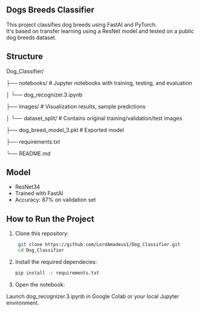## Dogs Breeds Classifier

This project classifies dog breeds using FastAI and PyTorch.  
It's based on transfer learning using a ResNet model and tested on a public dog breeds dataset.

## Structure
Dog_Classifier/

├── notebooks/         # Jupyter notebooks with training, testing, and evaluation

│   └── dog_recognizer.3.ipynb 

├── images/            # Visualization results, sample predictions

│   └── dataset_split/ # Contains original training/validation/test images

├── dog_breed_model_3.pkl  # Exported model

├── requirements.txt

└── README.md

## Model

- ResNet34
- Trained with FastAI
- Accuracy: 87% on validation set

## How to Run the Project

1. Clone this repository:
   ```bash
    git clone https://github.com/LordAmadeus1/Dog_Classifier.git
    cd Dog_Classifier
   
2. Install the required dependecies:

     ```bash
     pip install -r requirements.txt
     
3. Open the notebook:

  Launch dog_recognizer.3.ipynb in Google Colab or your local Jupyter environment.

